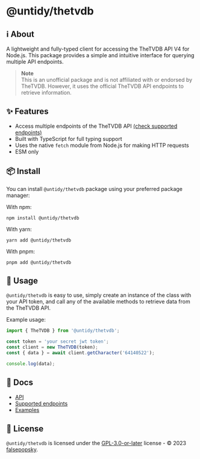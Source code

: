 # @untidy/thetvdb

## :information_source: About

A lightweight and fully-typed client for accessing the TheTVDB API V4 for Node.js. This package
provides a simple and intuitive interface for querying multiple API endpoints.

> **Note**  
> This is an unofficial package and is not affiliated with or endorsed by TheTVDB. However, it uses
> the official TheTVDB API endpoints to retrieve information.

## :sparkles: Features

- Access multiple endpoints of the TheTVDB API
  [(check supported endpoints)](https://github.com/falsepopsky/thetvdb/blob/main/docs/endpoints.md)
- Built with TypeScript for full typing support
- Uses the native `fetch` module from Node.js for making HTTP requests
- ESM only

## :package: Install

You can install `@untidy/thetvdb` package using your preferred package manager:

With npm:

```
npm install @untidy/thetvdb
```

With yarn:

```
yarn add @untidy/thetvdb
```

With pnpm:

```
pnpm add @untidy/thetvdb
```

## :beginner: Usage

`@untidy/thetvdb` is easy to use, simply create an instance of the class with your API token, and
call any of the available methods to retrieve data from the TheTVDB API.

Example usage:

```javascript
import { TheTVDB } from '@untidy/thetvdb';

const token = 'your secret jwt token';
const client = new TheTVDB(token);
const { data } = await client.getCharacter('64140522');

console.log(data);
```

## :page_facing_up: Docs

- [API](https://github.com/falsepopsky/thetvdb/blob/main/docs/api.md)
- [Supported endpoints](https://github.com/falsepopsky/thetvdb/blob/main/docs/endpoints.md)
- [Examples](https://github.com/falsepopsky/thetvdb/blob/main/docs/examples.md)

## :scroll: License

`@untidy/thetvdb` is licensed under the
[GPL-3.0-or-later](https://github.com/falsepopsky/thetvdb/blob/main/LICENSE) license - © 2023
[falsepopsky](https://github.com/falsepopsky).
